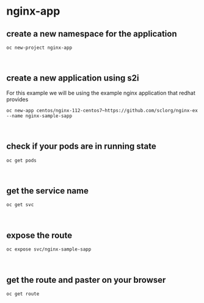 # nginx-app

## create a new namespace for the application
```
oc new-project nginx-app
```

&nbsp;


## create a new application using s2i
For this example we will be using the example nginx application that redhat provides
```
oc new-app centos/nginx-112-centos7~https://github.com/sclorg/nginx-ex --name nginx-sample-sapp
```
&nbsp;
## check if your pods are in running state
```
oc get pods
```
&nbsp;
## get the service name
```
oc get svc
````
 &nbsp;
## expose the route 
```
oc expose svc/nginx-sample-sapp
```
&nbsp;
## get the route and paster on your browser
```
oc get route
```
